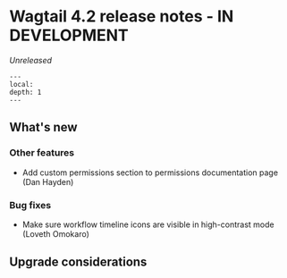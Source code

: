 # Wagtail 4.2 release notes - IN DEVELOPMENT

_Unreleased_

```{contents}
---
local:
depth: 1
---
```

## What's new


### Other features

 * Add custom permissions section to permissions documentation page (Dan Hayden)

### Bug fixes

 * Make sure workflow timeline icons are visible in high-contrast mode (Loveth Omokaro)

## Upgrade considerations

